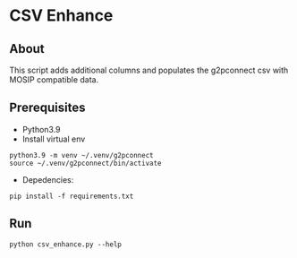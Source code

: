 # CSV Enhance

## About
This script adds additional columns and populates the g2pconnect csv with MOSIP compatible data.

## Prerequisites
* Python3.9
* Install virtual env
```
python3.9 -m venv ~/.venv/g2pconnect
source ~/.venv/g2pconnect/bin/activate
```
* Depedencies:
```
pip install -f requirements.txt
```

## Run
```
python csv_enhance.py --help
```
